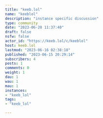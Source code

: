 ```yaml
---
title: "keeb.lol" 
name: "keeblol"
description: "instance specific discussion"
type: community
date: "2023-06-20 11:37:40"
draft: false
nsfw: false
actor_id: "https://keeb.lol/c/keeblol"
host: keeb.lol
lastmod: "2023-06-16 02:38:18"
published: "2023-06-15 20:29:14"
subscribers: 4
posts: 1
comments: 0
weight: 1
dau: 1
wau: 1
mau: 1
instances:
- "keeb_lol"
tags: 
- "keeb_lol"

---
```

